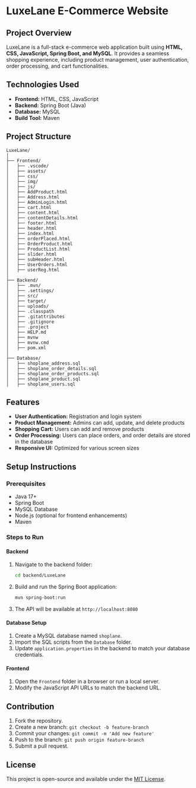 # LuxeLane E-Commerce Website

## Project Overview
LuxeLane is a full-stack e-commerce web application built using **HTML, CSS, JavaScript, Spring Boot, and MySQL**. It provides a seamless shopping experience, including product management, user authentication, order processing, and cart functionalities.

## Technologies Used
- **Frontend:** HTML, CSS, JavaScript
- **Backend:** Spring Boot (Java)
- **Database:** MySQL
- **Build Tool:** Maven

## Project Structure

```
LuxeLane/
│
├── Frontend/
│   ├── .vscode/
│   ├── assets/
│   ├── css/
│   ├── img/
│   ├── js/
│   ├── AddProduct.html
│   ├── Address.html
│   ├── AdminLogin.html
│   ├── cart.html
│   ├── content.html
│   ├── contentDetails.html
│   ├── footer.html
│   ├── header.html
│   ├── index.html
│   ├── orderPlaced.html
│   ├── OrderProduct.html
│   ├── ProductList.html
│   ├── slider.html
│   ├── subHeader.html
│   ├── UserOrders.html
│   ├── userReg.html
│
├── Backend/
│   ├── .mvn/
│   ├── .settings/
│   ├── src/
│   ├── target/
│   ├── uploads/
│   ├── .classpath
│   ├── .gitattributes
│   ├── .gitignore
│   ├── .project
│   ├── HELP.md
│   ├── mvnw
│   ├── mvnw.cmd
│   ├── pom.xml
│
├── Database/
│   ├── shoplane_address.sql
│   ├── shoplane_order_details.sql
│   ├── shoplane_order_products.sql
│   ├── shoplane_product.sql
│   ├── shoplane_users.sql
```

## Features
- **User Authentication:** Registration and login system
- **Product Management:** Admins can add, update, and delete products
- **Shopping Cart:** Users can add and remove products
- **Order Processing:** Users can place orders, and order details are stored in the database
- **Responsive UI:** Optimized for various screen sizes

## Setup Instructions
### Prerequisites
- Java 17+
- Spring Boot
- MySQL Database
- Node.js (optional for frontend enhancements)
- Maven

### Steps to Run
#### Backend
1. Navigate to the backend folder:
   ```sh
   cd backend/LuxeLane
   ```
2. Build and run the Spring Boot application:
   ```sh
   mvn spring-boot:run
   ```
3. The API will be available at `http://localhost:8080`

#### Database Setup
1. Create a MySQL database named `shoplane`.
2. Import the SQL scripts from the `Database` folder.
3. Update `application.properties` in the backend to match your database credentials.

#### Frontend
1. Open the `Frontend` folder in a browser or run a local server.
2. Modify the JavaScript API URLs to match the backend URL.

## Contribution
1. Fork the repository.
2. Create a new branch: `git checkout -b feature-branch`
3. Commit your changes: `git commit -m 'Add new feature'`
4. Push to the branch: `git push origin feature-branch`
5. Submit a pull request.

## License
This project is open-source and available under the [MIT License](LICENSE).

